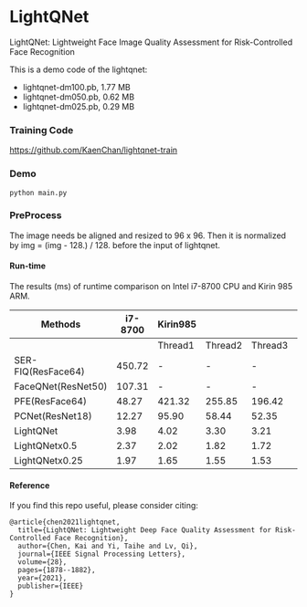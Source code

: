 # LightQNet
LightQNet: Lightweight Face Image Quality Assessment for Risk-Controlled Face Recognition

This is a demo code of the lightqnet:
+ lightqnet-dm100.pb, 1.77 MB
+ lightqnet-dm050.pb, 0.62 MB
+ lightqnet-dm025.pb, 0.29 MB

### Training Code

https://github.com/KaenChan/lightqnet-train

### Demo

``` Shell
python main.py
```

### PreProcess

The image needs be aligned and resized to 96 x 96.
Then it is normalized by img = (img - 128.) / 128. before the input of lightqnet.

#### Run-time

The results (ms) of runtime comparison on Intel i7-8700 CPU and Kirin 985 ARM. 

| Methods            | i7-8700 | Kirin985 |         |         |         |       |
| ------------------ | ------- | -------- | ------- | ------- | ------- | ----- |
|                    |         | Thread1  | Thread2 | Thread3 | Thread4 | iGPU  |
| SER-FIQ(ResFace64) | 450.72  | -        | -       | -       | -       | -     |
| FaceQNet(ResNet50) | 107.31  | -        | -       | -       | -       | -     |
| PFE(ResFace64)     | 48.27   | 421.32   | 255.85  | 196.42  | 178.73  | 59.37 |
| PCNet(ResNet18)    | 12.27   | 95.90    | 58.44   | 52.35   | 42.62   | 16.51 |
| LightQNet          | 3.98    | 4.02     | 3.30    | 3.21    | 2.57    | 5.57  |
| LightQNetx0.5      | 2.37    | 2.02     | 1.82    | 1.72    | 1.61    | 2.24  |
| LightQNetx0.25     | 1.97    | 1.65     | 1.55    | 1.53    | 1.50    | 2.16  |

#### Reference
If you find this repo useful, please consider citing:
```
@article{chen2021lightqnet,
  title={LightQNet: Lightweight Deep Face Quality Assessment for Risk-Controlled Face Recognition},
  author={Chen, Kai and Yi, Taihe and Lv, Qi},
  journal={IEEE Signal Processing Letters},
  volume={28},
  pages={1878--1882},
  year={2021},
  publisher={IEEE}
}
```
